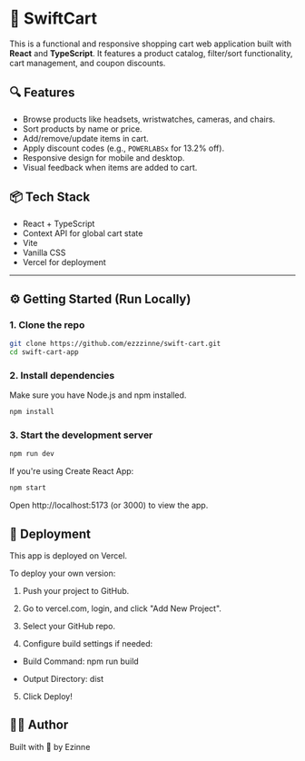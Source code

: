 # 🛒 SwiftCart

This is a functional and responsive shopping cart web application built with **React** and **TypeScript**. It features a product catalog, filter/sort functionality, cart management, and coupon discounts.

## 🔍 Features

- Browse products like headsets, wristwatches, cameras, and chairs.
- Sort products by name or price.
- Add/remove/update items in cart.
- Apply discount codes (e.g., `POWERLABSx` for 13.2% off).
- Responsive design for mobile and desktop.
- Visual feedback when items are added to cart.

## 📦 Tech Stack

- React + TypeScript
- Context API for global cart state
- Vite
- Vanilla CSS
- Vercel for deployment

---

## ⚙️ Getting Started (Run Locally)

### 1. Clone the repo

```bash
git clone https://github.com/ezzzinne/swift-cart.git
cd swift-cart-app
```

### 2. Install dependencies

Make sure you have Node.js and npm installed.

```bash
npm install
```

### 3. Start the development server

```bash
npm run dev
```

If you're using Create React App:

```bash
npm start
```

Open http://localhost:5173 (or 3000) to view the app.

## 🚀 Deployment

This app is deployed on Vercel.

To deploy your own version:

1. Push your project to GitHub.

2. Go to vercel.com, login, and click "Add New Project".

3. Select your GitHub repo.

4. Configure build settings if needed:

- Build Command: npm run build

- Output Directory: dist

5. Click Deploy!

## 🙋‍♀️ Author

Built with 💙 by Ezinne

